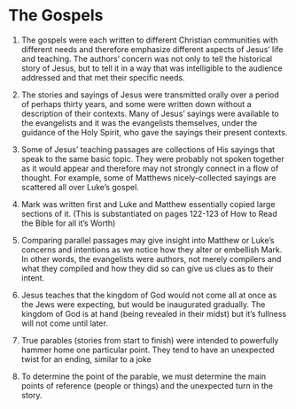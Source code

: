 # The Gospels

1. The gospels were each written to different Christian communities with different needs and therefore emphasize different aspects of Jesus’ life and teaching.
The authors’ concern was not only to tell the historical story of Jesus, but to tell it in a way that was intelligible to the audience addressed and that met their specific needs.

2. The stories and sayings of Jesus were transmitted orally over a period of perhaps thirty years, and some were written down without a description of their contexts.
Many of Jesus’ sayings were available to the evangelists and it was the evangelists themselves, under the guidance of the Holy Spirit, who gave the sayings their present contexts.

3. Some of Jesus’ teaching passages are collections of His sayings that speak to the same basic topic.
They were probably not spoken together as it would appear and therefore may not strongly connect in
a flow of thought.
For example, some of Matthews nicely-collected sayings are scattered all over Luke’s gospel.

4. Mark was written first and Luke and Matthew essentially copied large sections of it.
(This is substantiated on pages 122-123 of How to Read the Bible for all it’s Worth)

5. Comparing parallel passages may give insight into Matthew or Luke’s concerns and intentions as we notice how they alter or embellish Mark.
In other words, the evangelists were authors, not merely compilers and what they compiled and how they did so can give us clues as to their intent.

6. Jesus teaches that the kingdom of God would not come all at once as the Jews were expecting, but would be inaugurated gradually.
The kingdom of God is at hand (being revealed in their midst) but it’s fullness will not come until later.

7. True parables (stories from start to finish) were intended to powerfully hammer home one particular point.
They tend to have an unexpected twist for an ending, similar to a joke

8. To determine the point of the parable, we must determine the main points of reference (people or things) and the unexpected turn in the story.
